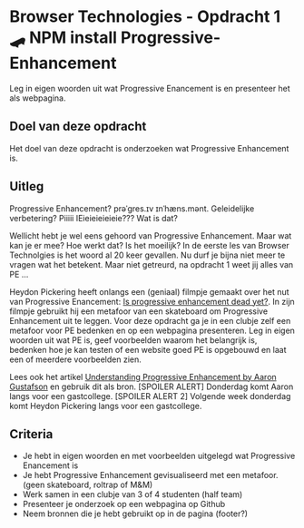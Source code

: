 # Browser Technologies - Opdracht 1 🛹 NPM install Progressive-Enhancement

Leg in eigen woorden uit wat Progressive Enancement is en presenteer het als webpagina.

## Doel van deze opdracht

Het doel van deze opdracht is onderzoeken wat Progressive Enhancement is.

## Uitleg

Progressive Enhancement? prəˈɡres.ɪv ɪnˈhæns.mənt. Geleidelijke verbetering? Piiiii IEieieieieieie??? Wat is dat? 

Wellicht hebt je wel eens gehoord van Progressive Enhancement. Maar wat kan je er mee? Hoe werkt dat? Is het moeilijk? In de eerste les van Browser Technolgies is het woord al 20 keer gevallen. Nu durf je bijna niet meer te vragen wat het betekent. Maar niet getreurd, na opdracht 1 weet jij alles van PE ...

Heydon Pickering heeft onlangs een (geniaal) filmpje gemaakt over het nut van Progressive Enancement: [Is progressive enhancement dead yet?](https://briefs.video/videos/is-progressive-enhancement-dead-yet/). In zijn filmpje gebruikt hij een metafoor van een skateboard om Progressive Enhancement uit te leggen. Voor deze opdracht ga je in een clubje zelf een metafoor voor PE bedenken en op een webpagina presenteren. Leg in eigen woorden uit wat PE is, geef voorbeelden waarom het belangrijk is, bedenken hoe je kan testen of een website goed PE is opgebouwd en laat een of meerdere voorbeelden zien.

Lees ook het artikel [Understanding Progressive Enhancement by Aaron Gustafson](https://alistapart.com/article/understandingprogressiveenhancement) en gebruik dit als bron. [SPOILER ALERT] Donderdag komt Aaron langs voor een gastcollege. [SPOILER ALERT 2] Volgende week donderdag komt Heydon Pickering langs voor een gastcollege.


## Criteria

- Je hebt in eigen woorden en met voorbeelden uitgelegd wat Progressive Enancement is
- Je hebt Progressive Enhancement gevisualiseerd met een metafoor. (geen skateboard, roltrap of M&M)
- Werk samen in een clubje van 3 of 4 studenten (half team)
- Presenteer je onderzoek op een webpagina op Github
- Neem bronnen die je hebt gebruikt op in de pagina (footer?)
